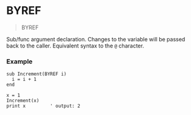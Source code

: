 # BYREF

> BYREF

Sub/func argument declaration. Changes to the variable will be passed back to the caller.  Equivalent syntax to the `@` character.

### Example

```
sub Increment(BYREF i)
  i = i + 1
end

x = 1
Increment(x)
print x         ' output: 2
```
